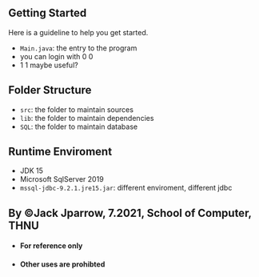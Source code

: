 ## Getting Started

Here is a guideline to help you get started.
- `Main.java`: the entry to the program
- you can login with 0 0
- 1 1 maybe useful?

## Folder Structure

- `src`: the folder to maintain sources
- `lib`: the folder to maintain dependencies
- `SQL`: the folder to maintain database

## Runtime Enviroment
- JDK 15
- Microsoft SqlServer 2019
- `mssql-jdbc-9.2.1.jre15.jar`: different enviroment, different jdbc

## By ©Jack Jparrow, 7.2021, School of Computer, THNU
- #### For reference only
- #### Other uses are prohibted
